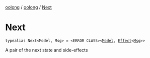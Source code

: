 [oolong](../index.md) / [oolong](index.md) / [Next](./-next.md)

# Next

`typealias Next<Model, Msg> = <ERROR CLASS><`[`Model`](-next.md#Model)`, `[`Effect`](-effect.md)`<`[`Msg`](-next.md#Msg)`>>`

A pair of the next state and side-effects

